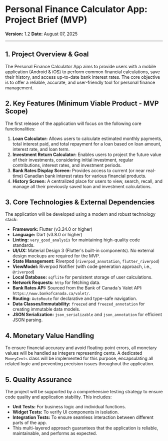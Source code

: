 # Personal Finance Calculator App: Project Brief (MVP)

**Version:** 1.2
**Date:** August 07, 2025

---

## 1. Project Overview & Goal

The Personal Finance Calculator App aims to provide users with a mobile application (Android & iOS) to perform common financial calculations, save their history, and access up-to-date bank interest rates. The core objective is to offer a reliable, accurate, and user-friendly tool for personal finance management.

## 2. Key Features (Minimum Viable Product - MVP Scope)

The first release of the application will focus on the following core functionalities:

1.  **Loan Calculator:** Allows users to calculate estimated monthly payments, total interest paid, and total repayment for a loan based on loan amount, interest rate, and loan term.
2.  **Investment Return Calculator:** Enables users to project the future value of their investments, considering initial investment, regular contributions, interest rates, and investment periods.
3.  **Bank Rates Display Screen:** Provides access to current (or near real-time) Canadian bank interest rates for various financial products.
4.  **History Screen:** A centralized place for users to view, search, recall, and manage all their previously saved loan and investment calculations.

## 3. Core Technologies & External Dependencies

The application will be developed using a modern and robust technology stack:

*   **Framework:** Flutter (v3.24.0 or higher)
*   **Language:** Dart (v3.8.0 or higher)
*   **Linting:** `very_good_analysis` for maintaining high-quality code standards.
*   **UI/UX:** Material Design 3 (Flutter's built-in components). No external design mockups are required for the MVP.
*   **State Management:** Riverpod (`riverpod_annotation`, `flutter_riverpod`)
*   **ViewModel:** Riverpod Notifier (with code generation approach, i.e., `@riverpod`)
*   **Local Database:** `sqflite` for persistent storage of user calculations.
*   **Network Requests:** `http` for fetching data.
*   **Bank Rates API:** Sourced from the Bank of Canada's Valet API: `https://www.bankofcanada.ca/valet/`.
*   **Routing:** `AutoRoute` for declarative and type-safe navigation.
*   **Data Classes/Immutability:** `freezed` and `freezed_annotation` for creating immutable data models.
*   **JSON Serialization:** `json_serializable` and `json_annotation` for efficient JSON parsing.

## 4. Monetary Value Handling

To ensure financial accuracy and avoid floating-point errors, all monetary values will be handled as integers representing cents. A dedicated `MoneyCents` class will be implemented for this purpose, encapsulating all related logic and preventing precision issues throughout the application.

## 5. Quality Assurance

The project will be supported by a comprehensive testing strategy to ensure code quality and application stability. This includes:
*   **Unit Tests:** For business logic and individual functions.
*   **Widget Tests:** To verify UI components in isolation.
*   **Integration Tests:** To ensure seamless interaction between different parts of the app.
*   This multi-layered approach guarantees that the application is reliable, maintainable, and performs as expected.

